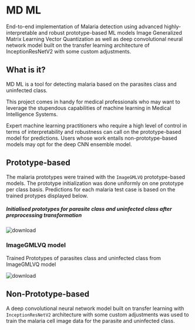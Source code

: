 # MD ML
End-to-end implementation of Malaria detection using advanced highly-interpretable and robust prototype-based ML models Image Generalized Matrix Learning Vector Quantization as well as deep convolutional neural network model built on the transfer learning architecture of InceptionResNetV2 with some custom adjustments.

## What is it?
MD ML is a tool for detecting malaria based on the parasites class and uninfected class.

This project comes in handy for medical professionals who may want to leverage the stupendous capabilities of machine learning in Medical Intelligence Systems.

Expert machine learning practitioners who require a high level of control in terms of interpretability and robustness can call on the prototype-based model for predictions. Users whose work entails non-prototype-based models may opt for the deep CNN ensemble model. 


## Prototype-based 

The malaria prototypes were trained with the ```ImageGMLVQ``` prototype-based models. The prototype initialization was done uniformly on one prototype per class basis. Predictions for each malaria test case is based on the trained protypes displayed below.


##### Initialised prototypes for  parasite class and uninfected class after preprocessing transformation

![download](https://user-images.githubusercontent.com/82911284/175720641-109baf6d-653f-435d-8498-bde91a36ab7a.png)


### ImageGMLVQ model
Trained  Prototypes of parasites class and uninfected class from ImageGMLVQ model

![download](https://user-images.githubusercontent.com/82911284/175665381-fb6b1c5a-146b-4e6e-a647-a006e15dff00.png)


## Non-Prototype-based

A deep convolutional neural network model built on transfer learning with ```InceptionResNetV2``` architecture with some custom adjustments was used to train the malaria cell image data for the parasite and uninfected class.




